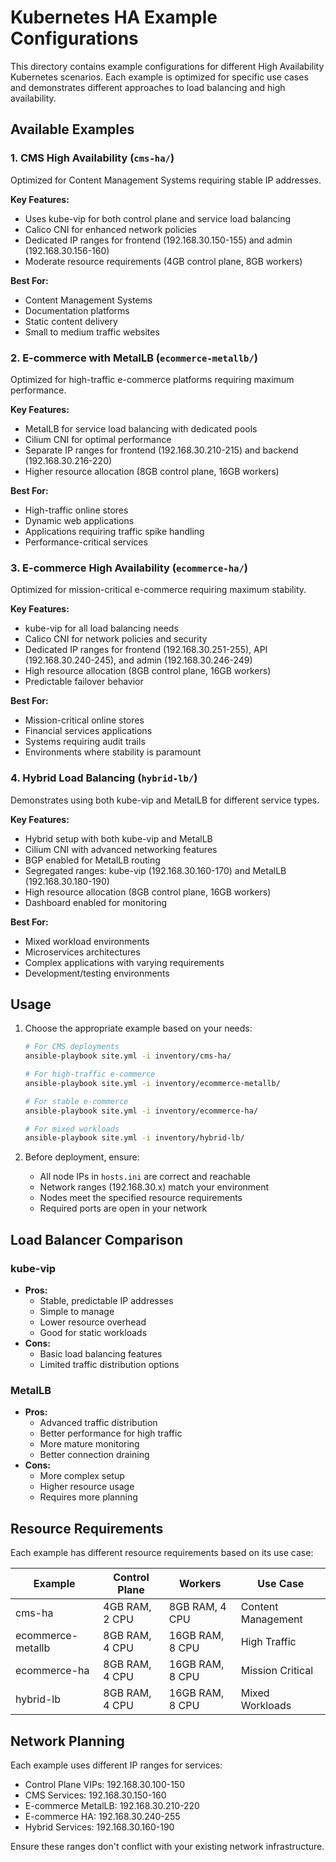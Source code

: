 # Kubernetes HA Example Configurations

This directory contains example configurations for different High Availability Kubernetes scenarios. Each example is optimized for specific use cases and demonstrates different approaches to load balancing and high availability.

## Available Examples

### 1. CMS High Availability (`cms-ha/`)
Optimized for Content Management Systems requiring stable IP addresses.

**Key Features:**
- Uses kube-vip for both control plane and service load balancing
- Calico CNI for enhanced network policies
- Dedicated IP ranges for frontend (192.168.30.150-155) and admin (192.168.30.156-160)
- Moderate resource requirements (4GB control plane, 8GB workers)

**Best For:**
- Content Management Systems
- Documentation platforms
- Static content delivery
- Small to medium traffic websites

### 2. E-commerce with MetalLB (`ecommerce-metallb/`)
Optimized for high-traffic e-commerce platforms requiring maximum performance.

**Key Features:**
- MetalLB for service load balancing with dedicated pools
- Cilium CNI for optimal performance
- Separate IP ranges for frontend (192.168.30.210-215) and backend (192.168.30.216-220)
- Higher resource allocation (8GB control plane, 16GB workers)

**Best For:**
- High-traffic online stores
- Dynamic web applications
- Applications requiring traffic spike handling
- Performance-critical services

### 3. E-commerce High Availability (`ecommerce-ha/`)
Optimized for mission-critical e-commerce requiring maximum stability.

**Key Features:**
- kube-vip for all load balancing needs
- Calico CNI for network policies and security
- Dedicated IP ranges for frontend (192.168.30.251-255), API (192.168.30.240-245), and admin (192.168.30.246-249)
- High resource allocation (8GB control plane, 16GB workers)
- Predictable failover behavior

**Best For:**
- Mission-critical online stores
- Financial services applications
- Systems requiring audit trails
- Environments where stability is paramount

### 4. Hybrid Load Balancing (`hybrid-lb/`)
Demonstrates using both kube-vip and MetalLB for different service types.

**Key Features:**
- Hybrid setup with both kube-vip and MetalLB
- Cilium CNI with advanced networking features
- BGP enabled for MetalLB routing
- Segregated ranges: kube-vip (192.168.30.160-170) and MetalLB (192.168.30.180-190)
- High resource allocation (8GB control plane, 16GB workers)
- Dashboard enabled for monitoring

**Best For:**
- Mixed workload environments
- Microservices architectures
- Complex applications with varying requirements
- Development/testing environments

## Usage

1. Choose the appropriate example based on your needs:
   ```bash
   # For CMS deployments
   ansible-playbook site.yml -i inventory/cms-ha/

   # For high-traffic e-commerce
   ansible-playbook site.yml -i inventory/ecommerce-metallb/

   # For stable e-commerce
   ansible-playbook site.yml -i inventory/ecommerce-ha/

   # For mixed workloads
   ansible-playbook site.yml -i inventory/hybrid-lb/
   ```

2. Before deployment, ensure:
   - All node IPs in `hosts.ini` are correct and reachable
   - Network ranges (192.168.30.x) match your environment
   - Nodes meet the specified resource requirements
   - Required ports are open in your network

## Load Balancer Comparison

### kube-vip
- **Pros:**
  - Stable, predictable IP addresses
  - Simple to manage
  - Lower resource overhead
  - Good for static workloads
- **Cons:**
  - Basic load balancing features
  - Limited traffic distribution options

### MetalLB
- **Pros:**
  - Advanced traffic distribution
  - Better performance for high traffic
  - More mature monitoring
  - Better connection draining
- **Cons:**
  - More complex setup
  - Higher resource usage
  - Requires more planning

## Resource Requirements

Each example has different resource requirements based on its use case:

| Example | Control Plane | Workers | Use Case |
|---------|--------------|---------|-----------|
| cms-ha | 4GB RAM, 2 CPU | 8GB RAM, 4 CPU | Content Management |
| ecommerce-metallb | 8GB RAM, 4 CPU | 16GB RAM, 8 CPU | High Traffic |
| ecommerce-ha | 8GB RAM, 4 CPU | 16GB RAM, 8 CPU | Mission Critical |
| hybrid-lb | 8GB RAM, 4 CPU | 16GB RAM, 8 CPU | Mixed Workloads |

## Network Planning

Each example uses different IP ranges for services:

- Control Plane VIPs: 192.168.30.100-150
- CMS Services: 192.168.30.150-160
- E-commerce MetalLB: 192.168.30.210-220
- E-commerce HA: 192.168.30.240-255
- Hybrid Services: 192.168.30.160-190

Ensure these ranges don't conflict with your existing network infrastructure.
